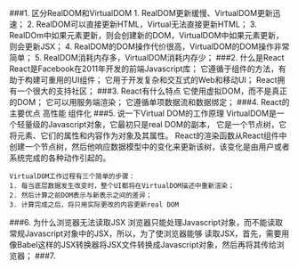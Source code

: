 ###1. 区分RealDOM和VirtualDOM
    1. RealDOM更新缓慢、VirtualDOM更新迅速；
    2. RealDOM可以直接更新HTML，Virtual无法直接更新HTML；
    3. RealDOm中如果元素更新，则会创建新的DOM，VirtualDOM中如果元素更新，则会更新JSX；
    4. RealDOM的DOM操作代价很高，VirtualDOM的DOM操作非常简单；
    5. RealDOM消耗内存多，VirtualDOM消耗内存少；
###2. 什么是React
    React是Facebook在2011年开发的前端Javascript库；
    它遵循于组件的方法，有助于构建可重用的UI组件；
    它用于开发复杂和交互式的Web和移动UI；
    React拥有一个很大的支持社区；
###3. React有什么特点
    它使用虚拟DOM，而不是真正的DOM；
    它可以用服务端渲染；
    它遵循单项数据流和数据绑定；
###4. React的主要优点
    高性能
    组件化
###5. 说一下Virtual DOM的工作原理
    VirtualDOM是一个轻量级的Javascript对象，它最初只是real DOM的副本，
    它是一个节点树，它将元素、它们的属性和内容作为对象及其属性。
    React的渲染函数从React组件中创建一个节点树，然后他响应数据模型中的变化来更新该树，该变化是由用户或者系统完成的各种动作引起的。

    VirtualDOM工作过程有三个简单的步骤：
    1. 每当底层数据发生改变时，整个UI都将在VirtualDOM描述中重新渲染；
    2. 然后计算之前DOM表示与新表示之间的差异；
    3. 计算完成之后，将只用实际更改的内容更新real DOM
###6. 为什么浏览器无法读取JSX
    浏览器只能处理Javascript对象，而不能读取常规Javascript对象中的JSX，所以，为了使浏览器能够
    读取JSX，首先，需要用像Babel这样的JSX转换器将JSX文件转换成Javascript对象，然后再将其传给浏览器；
###7. 
